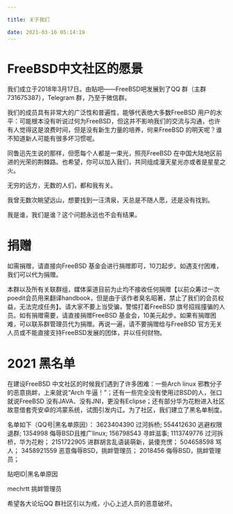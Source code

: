```yaml
---

title: 关于我们

date: 2021-03-16 05:14:19
---
```


#   FreeBSD中文社区的愿景

我们成立于2018年3月17日。由贴吧——FreeBSD吧发展到了QQ 群（主群731675387），Telegram 群，乃至于微信群。

我们的成员具有非常大的广泛性和普遍性，能够代表绝大多数FreeBSD 用户的水平：可能根本没有听说过何为FreeBSD，但这并不影响我们的交流与沟通，也许有人觉得这是浪费时间，但是没有新生力量的培养，何来FreeBSD 的明天呢？谁不知道新人可能有很多坏习惯呢。

同鲁迅先生说的那样，但愿每个人都是一束光，照亮FreeBSD 在中国大陆地区前进的光荣的荆棘路。也希望，你可以加入我们，共同组成漫天星光亦或者是星星之火。

无穷的远方，无数的人们，都和我有关。

我曾无数次眺望远山，想要找到一汪清泉，天总是不随人愿，还是没有找到。

我是谁，我们是谁？这个问题永远也不会有结果。

#   捐赠

如需捐赠，请直接向FreeBSD 基金会进行捐赠即可，10刀起步。如遇支付困难，我们可以代为捐赠。

本群以及所有关联群组，媒体渠道目前为止均不接收任何捐赠【以前众筹过一次poedit会员用来翻译handbook，但是由于该作者臭名昭著，禁止了我们的会员权益，无法完成任务】。请大家不要上当受骗，警惕打着FreeBSD 旗号招摇撞骗的人员。如有捐赠需要，请直接捐赠FreeBSD 基金会，10美元起步。如果有捐赠困难，可以联系群管理员代为捐赠。再说一遍，请不要捐赠给与FreeBSD 官方无关人员或不能直接支持FreeBSD发展的团体，并以任何财物。

#   2021 黑名单

在建设FreeBSD 中文社区的时候我们遇到了许多困难：一些Arch linux 邪教分子的恶意挑衅，上来就说“Arch 牛逼！”；还有一些完全没有使用过BSD的人，张口就说FreeBSD 没有JAVA、没有JNI，更没有Eclipse；还有部分华为花粉进入社区故意借套壳安卓的鸿蒙系统，试图引发内讧。为了社区，我们建立了黑名单制度。

名单如下（QQ号|黑名单原因）：
3623404390  过河拆桥;
554412630 逃避权限退群;
1354998 侮辱BSD且推广linux;
156798543 寻衅滋事;
1113749776  过河拆桥，华为花粉；
2151722905  进群胡言乱语装萌新，装傻充愣；
504658598 骂人；
3458921559  恶意侮辱BSD，挑衅管理员；
2018456 侮辱BSD，挑衅管理员；

贴吧ID|黑名单原因

mechrtt 挑衅管理员

希望各大论坛QQ 群社区引以为戒，小心上述人员的恶意破坏。
